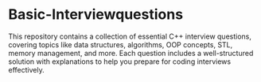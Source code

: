 # Basic-Interviewquestions
This repository contains a collection of essential C++ interview questions, covering topics like data structures, algorithms, OOP concepts, STL, memory management, and more. Each question includes a well-structured solution with explanations to help you prepare for coding interviews effectively.

